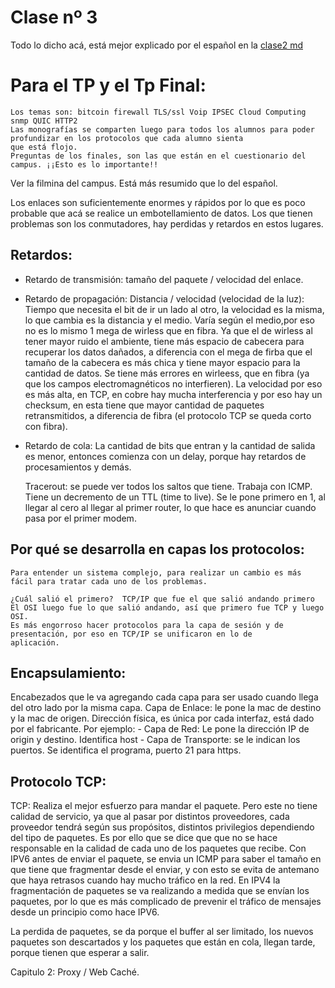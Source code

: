 # Clase nº 3

Todo lo dicho acá, está mejor explicado por el español en la [clase2 md](clase2.md)

# Para el TP y el Tp Final:
	Los temas son: bitcoin firewall TLS/ssl Voip IPSEC Cloud Computing snmp QUIC HTTP2
	Las monografías se comparten luego para todos los alumnos para poder profundizar en los protocolos que cada alumno sienta
	que está flojo.
	Preguntas de los finales, son las que están en el cuestionario del campus. ¡¡Esto es lo importante!!

Ver la filmina del campus. Está más resumido que lo del español.

Los enlaces son suficientemente enormes y rápidos por lo que es poco probable que acá se realice un embotellamiento de datos.
Los que tienen problemas son los conmutadores, hay perdidas y retardos en estos lugares.

Retardos:
--------

- Retardo de transmisión: tamaño del paquete / velocidad del enlace.

- Retardo de propagación: Distancia / velocidad (velocidad de la luz): Tiempo que necesita el bit de ir un lado al otro, la
  velocidad es la misma, lo que cambia es la distancia y el medio.  Varía según el medio,por eso no es lo mismo 1 mega de wirless
  que en fibra. Ya que el de wirless al tener mayor ruido el ambiente, tiene más espacio de cabecera para recuperar los datos
  dañados, a diferencia con el mega de firba que el tamaño de la cabecera es más chica y tiene mayor espacio para la cantidad de
  datos.
  Se tiene más errores en wirleess, que en fibra (ya que los campos electromagnéticos no interfieren). La velocidad por
  eso es más alta, en TCP, en cobre hay mucha interferencia y por eso hay un checksum, en esta tiene que mayor cantidad de
  paquetes retransmitidos, a diferencia de fibra (el protocolo TCP se queda corto con fibra).

- Retardo de cola:
	La cantidad de bits que entran y la cantidad de salida es menor, entonces comienza con un delay, porque hay retardos de
	procesamientos y demás.

	Tracerout: se puede ver todos los saltos que tiene. Trabaja con ICMP. Tiene un decremento de un TTL (time to live). Se le
	pone primero en 1, al llegar al cero al llegar al primer router, lo que hace es anunciar cuando pasa por el primer modem.

Por qué se desarrolla en capas los protocolos:
---------------------------------------------
	Para entender un sistema complejo, para realizar un cambio es más fácil para tratar cada uno de los problemas.

	¿Cuál salió el primero?  TCP/IP que fue el que salió andando primero
	El OSI luego fue lo que salió andando, así que primero fue TCP y luego OSI.
	Es más engorroso hacer protocolos para la capa de sesión y de presentación, por eso en TCP/IP se unificaron en lo de
	aplicación.

Encapsulamiento:
----------------
Encabezados que le va agregando cada capa para ser usado cuando llega del otro lado por la misma capa.
Capa de Enlace: le pone la mac de destino y la mac de origen. Dirección física, es única por cada interfaz, está dado por
el fabricante.
Por ejemplo:
	- Capa de Red: Le pone la dirección IP de origin y destino. Identifica host
	- Capa de Transporte: se le indican los puertos. Se identifica el programa, puerto 21 para https.

Protocolo TCP:
--------------
TCP: Realiza el mejor esfuerzo para mandar el paquete. Pero este no tiene calidad de servicio, ya que al pasar por distintos
proveedores, cada proveedor tendrá según sus propósitos, distintos privilegios dependiendo del tipo de paquetes. Es por ello que
se dice que que no se hace responsable en la calidad de cada uno de los paquetes que recibe.
Con IPV6 antes de enviar el paquete, se envia un ICMP para saber el tamaño en que tiene que fragmentar desde el enviar, y con esto
se evita de antemano que haya retrasos cuando hay mucho tráfico en la red.
En IPV4 la fragmentación de paquetes se va realizando a medida que se envían los paquetes, por lo que es más complicado de
prevenir el tráfico de mensajes desde un principio como hace IPV6.

La perdida de paquetes, se da porque el buffer al ser limitado, los nuevos paquetes son descartados y los paquetes que están en
cola, llegan tarde, porque tienen que esperar a salir.

Capitulo 2: Proxy / Web Caché.

